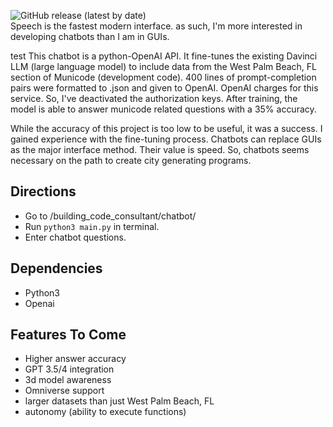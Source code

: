 ![GitHub release (latest by date)](https://img.shields.io/github/v/release/OWNER/REPO) <br>
Speech is the fastest modern interface. as such, I'm more interested in developing chatbots than I am in GUIs.

test
This chatbot is a python-OpenAI API. It fine-tunes the existing Davinci LLM (large language model) to include data from the West Palm Beach, FL section of Municode (development code). 400 lines of prompt-completion pairs were formatted to .json and given to OpenAI. OpenAI charges for this service. So, I've deactivated the authorization keys. After training, the model is able to answer municode related questions with a 35% accuracy.

While the accuracy of this project is too low to be useful, it was a success. I gained experience with the fine-tuning process. Chatbots can replace GUIs as the major interface method. Their value is speed. So, chatbots seems necessary on the path to create city generating programs.

## Directions

-   Go to /building_code_consultant/chatbot/
-   Run `python3 main.py` in terminal.
-   Enter chatbot questions.

## Dependencies

-   Python3
-   Openai

## Features To Come

-   Higher answer accuracy
-   GPT 3.5/4 integration
-   3d model awareness
-   Omniverse support
-   larger datasets than just West Palm Beach, FL
-   autonomy (ability to execute functions)
